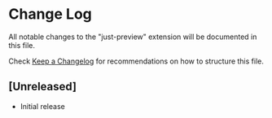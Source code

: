 # Change Log

All notable changes to the "just-preview" extension will be documented in this file.

Check [Keep a Changelog](http://keepachangelog.com/) for recommendations on how to structure this file.

## [Unreleased]

- Initial release
